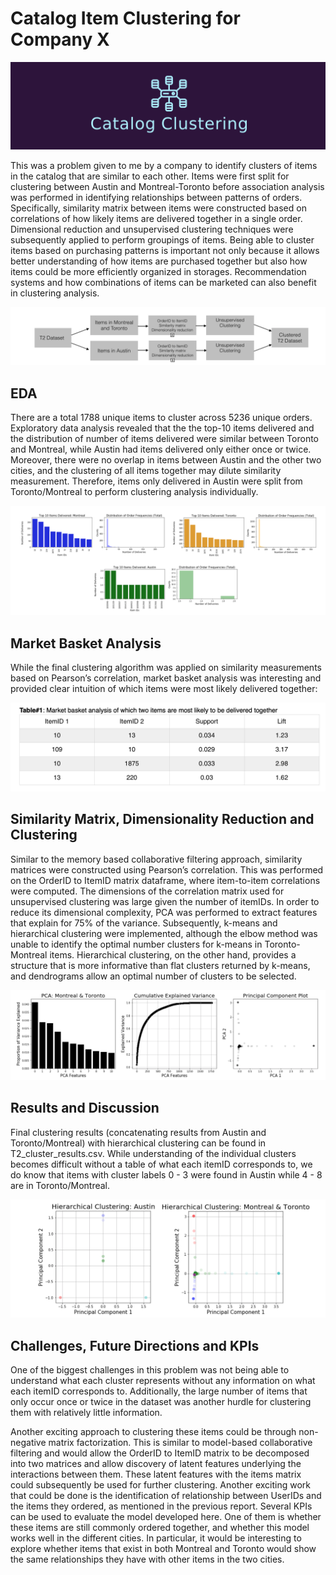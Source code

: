 # Catalog Item Clustering for Company X
<p align="center">
<img src="images/logo.png">
</p>

This was a problem given to me by a company to identify clusters of items in the catalog that are similar to each other. Items were first split for clustering between Austin and Montreal-Toronto before association analysis was performed in identifying relationships between patterns of orders. Specifically, similarity matrix between items were constructed based on correlations of how likely items are delivered together in a single order. Dimensional reduction and unsupervised clustering techniques were subsequently applied to perform groupings of items. Being able to cluster items based on purchasing patterns is important not only because it  allows better understanding of how items are purchased together but also how items could be more efficiently organized in storages. Recommendation systems and how combinations of items can be marketed  can also benefit in clustering analysis.

<p align="center">
<img src="images/pipeline.png">
</p>

## EDA
There are a total 1788 unique items to cluster across 5236 unique orders. Exploratory data analysis revealed that the the top-10 items delivered and the distribution of number of items delivered were similar between Toronto and Montreal, while Austin had items delivered only  either once or twice. Moreover, there were no overlap in items between Austin and the other two cities, and the clustering of all items together may dilute similarity measurement. Therefore, items only delivered in Austin were split from Toronto/Montreal to perform clustering analysis individually.

<p align="center">
<img src="images/histograms.png">
</p>



## Market Basket Analysis
While the final clustering algorithm was applied on similarity measurements based on Pearson’s correlation, market basket analysis was interesting and provided clear intuition of which items were most likely delivered together:

<p align="center">
<img src="images/table.png">
</p>


## Similarity Matrix, Dimensionality Reduction and Clustering  
Similar to the memory based collaborative filtering approach, similarity matrices were constructed using Pearson’s correlation. This was performed on the OrderID to ItemID matrix dataframe, where item-to-item correlations were computed. The dimensions of the correlation matrix used for  unsupervised clustering was large given the number of itemIDs. In order to reduce its dimensional complexity, PCA was performed to extract features that explain for 75% of the variance. Subsequently, k-means and hierarchical clustering were implemented, although the elbow method was unable to identify the optimal number clusters for k-means in Toronto-Montreal items. Hierarchical clustering, on the other hand, provides a structure that is more informative than flat clusters returned by k-means, and dendrograms allow an optimal number of clusters to be selected.

<p align="center">
<img src="images/PCA.png">
</p>


## Results and Discussion
Final clustering results (concatenating results from Austin and Toronto/Montreal) with hierarchical clustering can be found in T2_cluster_results.csv. While understanding of the individual clusters becomes  difficult without a table of what each itemID corresponds to, we do know that items with cluster labels 0 - 3 were found in Austin while 4 - 8 are in Toronto/Montreal. 

<p align="center">
<img src="images/PCA_Cluster.png">
</p>


## Challenges, Future Directions and KPIs
One of the biggest challenges in this problem was not being able to understand what each cluster represents without any information on what each itemID corresponds to. Additionally, the large number of items that only occur once or twice in the dataset was another hurdle for clustering them with relatively little information.   

Another exciting approach to clustering these items could be through non-negative matrix factorization. This is similar to model-based collaborative filtering and would allow the OrderID to ItemID matrix to be decomposed into two matrices and allow discovery of  latent features underlying the interactions between them. These latent features with the items matrix could subsequently be used for further clustering. Another exciting work that could be done is the identification of relationship between UserIDs and the items they ordered, as mentioned in the previous report. Several KPIs can be used to evaluate the model developed here. One of them is whether these items are still commonly ordered together, and whether this model works well in the different cities.  In particular, it would be interesting to explore whether items that exist in both Montreal and Toronto would show the same relationships they have with other items in the two cities.
